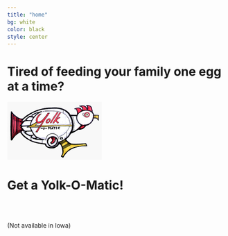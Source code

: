 ```yaml
---
title: "home"
bg: white
color: black
style: center
---
```


# Tired of feeding your family one egg at a time?

<img src="img/yolkomatic.jpg" alt="yolkomatic"/>

# Get a Yolk-O-Matic!

<br/>

<br/>

(Not available in Iowa)
